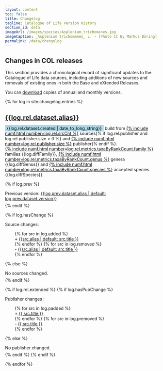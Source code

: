 ```yaml
---
layout: content
toc: false
title: Changelog
tagline: Catalogue of Life Version History
section_id: data
imageUrl: /images/species/Asplenium_trichomanes.jpg
imageCaption: _Asplenium trichomanes_ L. - [Photo CC By Markus Döring](https://www.inaturalist.org/observations/15132827)
permalink: /data/changelog
---
```


<style>
  #changes h2 {
    margin-top: 32px;
    margin-bottom: 4px;
  }
  #changes h4 {
    margin-bottom: 2px;
    text-transform: none;
  }
  #changes p {
    margin-bottom: 6px;
  }  
  #changes span.add {
    color: green;
    font-weight: bold;
  }
  #changes span.remove {
    color: red;
    font-weight: bold;
  }  
  #changes ul {
    margin-left: 0.5rem;

  }
  #changes ul li {
    list-style-type: none;

  }
  .date {
    background-color: lightblue;
    color: black;
    padding: 2px 6px;
  }
  .stats {
    text-decoration: underline;
    color: black;
  }  
</style>


## Changes in COL releases

This section provides a chronological record of significant updates to the Catalogue of Life data sources,  including additions of new sources and removals of existing ones in both the Base and eXtended Releases.

You can [download](/data/download#past-releases) copies of annual and monthly versions.

<div id="changes">  
{% for log in site.changelog.entries %}
  <h2 id="r-{{log.rel.dataset.alias}}"><a href="https://www.checklistbank.org/dataset/{{log.rel.key}}">{{log.rel.dataset.alias}}</a></h2>
  <p>
    <span class="date">{{log.rel.dataset.created | date_to_long_string}}</span> build from 
    <span class="stats">{% include numf.html number=log.rel.srcCnt %}</span> sources{% if log.rel.publisher and log.rel.publisher.size > 0 %} and <span class="stats">{% include numf.html number=log.rel.publisher.size %}</span> publisher{% endif %}.
    <br/>
    <span class="stats">{% include numf.html number=log.rel.metrics.taxaByRankCount.family %}</span> families {{log.diffFamily}}, 
    <span class="stats">{% include numf.html number=log.rel.metrics.taxaByRankCount.genus %}</span> genera {{log.diffGenus}} and 
    <span class="stats">{% include numf.html number=log.rel.metrics.taxaByRankCount.species %}</span> accepted species {{log.diffSpecies}}.
  </p>


  {% if log.prev %}
     <p>Previous version: <a href="#r-{{log.prev.dataset.alias}}">{{log.prev.dataset.alias | default: log.prev.dataset.version}}</a></p>
  {% endif %}


  {% if log.hasChange %}
  <p>Source changes:</p>
  <p>
    <ul>
    {% for src in log.added %}
      <li><span class="add">+</span> <a href="https://www.checklistbank.org/dataset/{{log.rel.key}}/source/{{src.key}}">{{src.alias | default: src.title }}</a></li>
    {% endfor %}
    {% for src in log.removed %}
      <li><span class="remove">-</span> <a href="https://www.checklistbank.org/dataset/{{log.prev.key}}/source/{{src.key}}">{{src.alias | default: src.title }}</a></li>
    {% endfor %}
    </ul>
  </p>
  {% else %}
  <p>No sources changed.</p>
  {% endif %}


  {% if log.rel.extended %} 
    {% if log.hasPubChange %}
    <p>Publisher changes :</p>
    <p>
      <ul>
      {% for src in log.padded %}
        <li><span class="add">+</span> <a href="https://www.checklistbank.org/dataset/{{log.rel.key}}/publisher/{{src.id}}">{{ src.title }}</a></li>
      {% endfor %}
      {% for src in log.premoved %}
        <li><span class="remove">-</span> <a href="https://www.checklistbank.org/dataset/{{log.prev.key}}/publisher/{{src.id}}">{{ src.title }}</a></li>
      {% endfor %}
      </ul>
    </p>
    {% else %}
    <p>No publisher changed.</p>
    {% endif %}
  {% endif %}

{% endfor %}
</div>
